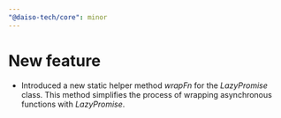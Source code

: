 ```yaml
---
"@daiso-tech/core": minor
---
```


# New feature
- Introduced a new static helper method <i>wrapFn</i> for the <i>LazyPromise</i> class.
  This method simplifies the process of wrapping asynchronous functions with <i>LazyPromise</i>.